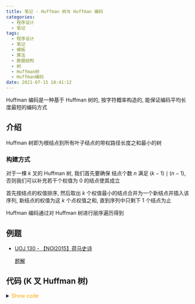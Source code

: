```yaml
---
title: 笔记 - Huffman 树与 Huffman 编码
categories:
  - 程序设计
  - 笔记
tags:
  - 程序设计
  - 笔记
  - 模板
  - 算法
  - 数据结构
  - 树
  - Huffman树
  - Huffman编码
date: 2021-07-15 18:41:12
---
```


Huffman 编码是一种基于 Huffman 树的, 按字符概率构造的, 能保证编码平均长度最短的编码方式

<!-- more -->

## 介绍

Huffman 树即为根结点到所有叶子结点的带权路径长度之和最小的树

### 构建方式

对于一棵 $k$ 叉的 Huffman 树, 我们首先要确保 结点个数 $n$ 满足 $(k-1)\mid(n-1)$, 否则我们可以补充若干个权值为 $0$ 的结点使其成立

首先按结点的权值排序, 然后取出 $k$ 个权值最小的结点合并为一个新结点并插入该序列, 新结点的权值为这 $k$ 个点权值之和, 直到序列中只剩下 $1$ 个结点为止

Huffman 编码通过对 Huffman 树进行层序遍历得到

## 例题

- [UOJ 130 - 【NOI2015】荷马史诗](https://uoj.ac/problem/130)

  [题解](../sa-uoj-130/)

## 代码 (K 叉 Huffman 树)

<details>
<summary><font color='orange'>Show code</font></summary>

```cpp
template <class _T = std::size_t, const std::size_t _CHILD = K, const std::size_t _N = N, const bool _clear = false>
class Huffman_tree {
  protected:
    struct Node {
        _T w;
        std::size_t child[_CHILD];
        std::size_t cnt_child;
    } nodes[_N];
    bool _build;
    std::size_t cnt_nodes, max_child_size, leaves;

  public:
    Huffman_tree(std::size_t max_child = 2) : max_child_size(max_child) {
        if (_clear) memset(nodes, cnt_nodes = leaves = _build = 0, sizeof(nodes));
    }
    void clear() { memset(nodes, cnt_nodes = leaves = max_child_size = _build = 0, sizeof(nodes)); }

    void build(const std::vector<_T>& frenqucy, std::size_t max_child) {
        if (_build) return;
        max_child_size = max_child;
        cnt_nodes = frenqucy.size();
        for (std::size_t i = 1; i <= cnt_nodes; ++i) {
            nodes[i].w = frenqucy[i - 1];
            nodes[i].cnt_child = 0;
        }
        cnt_nodes += ((max_child - 1) - ((cnt_nodes - 1) % (max_child - 1))) % (max_child - 1);

        std::priority_queue<std::pair<_T, int>, std::vector<std::pair<_T, int>>, std::greater<std::pair<_T, int>>> q;
        for (std::size_t i = 1; i <= cnt_nodes; ++i) q.emplace(nodes[i].w, i);
        while (q.size() > 1) {
            ++cnt_nodes;
            for (std::size_t i = 1; i <= max_child_size; ++i) {
                if (q.empty()) break;
                nodes[cnt_nodes].w += q.top().first;
                nodes[cnt_nodes].child[++nodes[cnt_nodes].cnt_child] = q.top().second;
                q.pop();
            }
            q.emplace(nodes[cnt_nodes].w, cnt_nodes);
        }
        _build = 1;
    }

    // encode(frenqucy, char_set)[i] means the Huffman code of frenqucy[i]
    std::vector<std::string> encode(const std::vector<_T>& frenqucy, const std::string& char_set = "01") {
        if (!_build) build(frenqucy, char_set.length());
        std::vector<std::string> ret;
        ret.resize(frenqucy.size());
        std::queue<std::pair<std::size_t, std::string>> q;
        q.emplace(cnt_nodes, "");
        while (!q.empty()) {
            std::pair<std::size_t, std::string> now = q.front();
            q.pop();
            const Node& now_node = nodes[now.first];
            for (std::size_t i = 1; i <= now_node.cnt_child; ++i) {
                const Node& next_node = nodes[now_node.child[i]];
                if (next_node.cnt_child == 0) {
                    if (now_node.child[i] <= ret.size()) ret[now_node.child[i] - 1] = now.second + char_set[i - 1];
                    continue;
                } else
                    q.emplace(now_node.child[i], now.second + char_set[i - 1]);
            }
        }
        return ret;
    }
};
```

</details>
